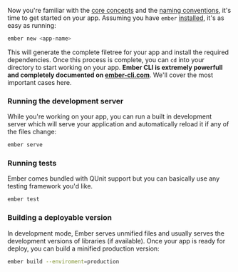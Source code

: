 Now you're familiar with the [core concepts](core-concepts) and the [naming conventions](naming-conventions), it's time to get started on your app. Assuming you have `ember` [installed](..), it's as easy as running:

```bash
ember new <app-name>
```

This will generate the complete filetree for your app and install the required dependencies. Once this process is complete, you can `cd` into your directory to start working on your app. **Ember CLI is extremely powerfull and completely documented on [ember-cli.com](http://ember-cli.com)**. We'll cover the most important cases here.

### Running the development server

While you're working on your app, you can run a built in development server which will serve your application and automatically reload it if any of the files change:

```bash
ember serve
```

### Running tests

Ember comes bundled with QUnit support but you can basically use any testing framework you'd like.

```bash
ember test
```

### Building a deployable version

In development mode, Ember serves unmified files and usually serves the development versions of libraries (if available). Once your app is ready for deploy, you can build a minified production version:

```bash
ember build --enviroment=production
```
